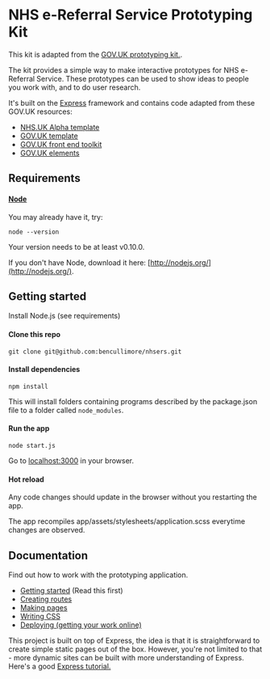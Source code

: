 # NHS e-Referral Service Prototyping Kit

This kit is adapted from the [GOV.UK prototyping kit.](https://github.com/alphagov/govuk_prototype_kit).

The kit provides a simple way to make interactive prototypes for NHS e-Referral Service. These prototypes can be used to show ideas to people you work with, and to do user research.

It's built on the [Express](http://expressjs.com/) framework and contains code adapted from these GOV.UK resources:

- [NHS.UK Alpha template](https://github.com/nhsalpha/nhs_prototype_kit)
- [GOV.UK template](https://github.com/alphagov/govuk_template)
- [GOV.UK front end toolkit](https://github.com/alphagov/govuk_frontend_toolkit)
- [GOV.UK elements](https://github.com/alphagov/govuk_elements)

## Requirements

#### [Node](http://nodejs.org/)

You may already have it, try:

```
node --version
```

Your version needs to be at least v0.10.0.

If you don't have Node, download it here: [http://nodejs.org/](http://nodejs.org/).

## Getting started

Install Node.js (see requirements)

#### Clone this repo

```
git clone git@github.com:bencullimore/nhsers.git

```

#### Install dependencies

```
npm install
```

This will install folders containing programs described by the package.json file to a folder called `node_modules`.

#### Run the app

```
node start.js
```

Go to [localhost:3000](http://localhost:3000) in your browser.

#### Hot reload

Any code changes should update in the browser without you restarting the app.

The app recompiles app/assets/stylesheets/application.scss everytime changes are observed.

## Documentation

Find out how to work with the prototyping application.

* [Getting started](docs/getting-started.md) (Read this first)
* [Creating routes](docs/creating-routes.md)
* [Making pages](docs/making-pages.md)
* [Writing CSS](docs/writing-css.md)
* [Deploying (getting your work online)](docs/deploying.md)

This project is built on top of Express, the idea is that it is straightforward to create simple static pages out of the box. However, you're not limited to that - more dynamic sites can be built with more understanding of Express. Here's a good [Express tutorial.](http://code.tutsplus.com/tutorials/introduction-to-express--net-33367)

